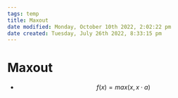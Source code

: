 ```yaml
---
tags: temp
title: Maxout
date modified: Monday, October 10th 2022, 2:02:22 pm
date created: Tuesday, July 26th 2022, 8:33:15 pm
---
```


# Maxout
- $$f(x) = max(x, x\cdot a)$$

